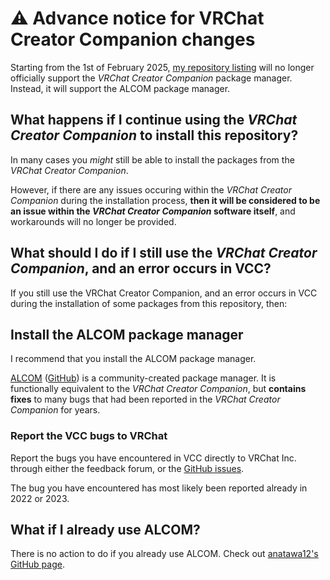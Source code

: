 # ⚠️ Advance notice for VRChat Creator Companion changes

Starting from the 1st of February 2025, [my repository listing](/docs/products/listing) will no longer
officially support the *VRChat Creator Companion* package manager. Instead, it will support the ALCOM package manager.

## What happens if I continue using the *VRChat Creator Companion* to install this repository?

In many cases you *might* still be able to install the packages from the *VRChat Creator Companion*.

However, if there are any issues occuring within the *VRChat Creator Companion* during the installation process,
**then it will be considered to be an issue within the *VRChat Creator Companion* software itself**,
and workarounds will no longer be provided.

## What should I do if I still use the *VRChat Creator Companion*, and an error occurs in VCC?

If you still use the VRChat Creator Companion, and an error occurs in VCC during the installation of some packages from this repository,
then:

## Install the ALCOM package manager

I recommend that you install the ALCOM package manager.

[ALCOM](https://vrc-get.anatawa12.com/alcom/) ([GitHub](https://github.com/vrc-get/vrc-get)) is a community-created package manager. It is functionally equivalent to the *VRChat Creator Companion*,
but **contains fixes** to many bugs that had been reported in the *VRChat Creator Companion* for years.

### Report the VCC bugs to VRChat

Report the bugs you have encountered in VCC directly to VRChat Inc. through either the feedback forum, or the [GitHub issues](https://github.com/vrchat-community/creator-companion/issues).

The bug you have encountered has most likely been reported already in 2022 or 2023.

## What if I already use ALCOM?

There is no action to do if you already use ALCOM. Check out [anatawa12's GitHub page](https://github.com/anatawa12). 
